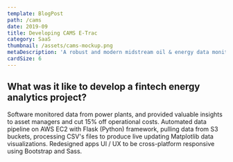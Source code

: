 ```yaml
---
template: BlogPost
path: /cams
date: 2019-09
title: Developing CAMS E-Trac
category: SaaS
thumbnail: /assets/cams-mockup.png
metaDescription: 'A robust and modern midstream oil & energy data monitoring web-app. Built with Python on AWS. '
cardSize: 6
---
```

## What was it like to develop a fintech energy analytics project?

Software monitored data from power plants, and provided valuable insights to asset managers and cut 15% off operational costs. Automated data pipeline on AWS EC2 with Flask (Python) framework, pulling data from S3 buckets, processing CSV's files to produce live updating Matplotlib data visualizations. Redesigned apps UI / UX to be cross-platform responsive using Bootstrap and Sass.
